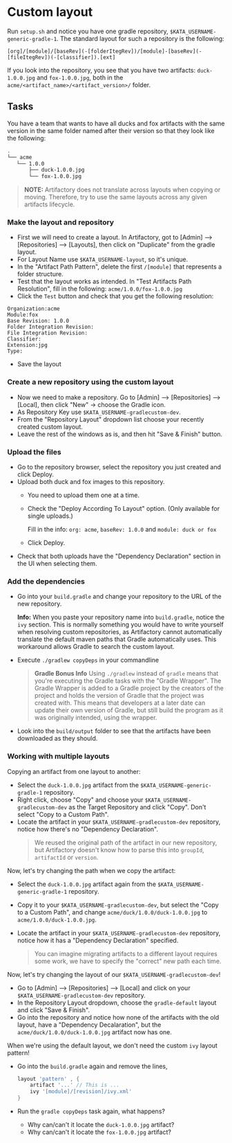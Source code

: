 # Custom layout

Run `setup.sh` and notice you have one gradle repository, `$KATA_USERNAME-generic-gradle-1`.
The standard layout for such a repository is the following:

```
[org]/[module]/[baseRev](-[folderItegRev])/[module]-[baseRev](-[fileItegRev])(-[classifier]).[ext]
```

If you look into the repository, you see that you have two artifacts: `duck-1.0.0.jpg` and `fox-1.0.0.jpg`, both in the `acme/<artifact_name>/<artifact_version>/` folder.

## Tasks

You have a team that wants to have all ducks and fox artifacts with the same version in the same folder named after their version so that they look like the following:

```bash
.
└── acme
   └── 1.0.0
       ├── duck-1.0.0.jpg
       └── fox-1.0.0.jpg

```

> **NOTE:** Artifactory does not translate across layouts when copying or moving. Therefore, try to use the same layouts across any given artifacts lifecycle.

### Make the layout and repository

* First we will need to create a layout. In Artifactory, got to [Admin] —> [Repositories] —> [Layouts], then click on "Duplicate" from the gradle layout.
* For Layout Name use `$KATA_USERNAME-layout`, so it's unique.
* In the "Artifact Path Pattern", delete the first `/[module]` that represents a folder structure.
* Test that the layout works as intended. In "Test Artifacts Path Resolution", fill in the following: `acme/1.0.0/fox-1.0.0.jpg`
* Click the `Test` button and check that you get the following resolution:

```
Organization:acme
Module:fox
Base Revision: 1.0.0
Folder Integration Revision:
File Integration Revision:
Classifier:
Extension:jpg
Type:
```

* Save the layout

### Create a new repository using the custom layout

* Now we need to make a repository. Go to [Admin] —> [Repositories] —> [Local], then click "New" -> choose the Gradle icon.
* As Repository Key use `$KATA_USERNAME-gradlecustom-dev`.
* From the "Repository Layout" dropdown list choose your recently created custom layout.
* Leave the rest of the windows as is, and then hit "Save & Finish" button.

### Upload the files

* Go to the repository browser, select the repository you just created and click Deploy.
* Upload both duck and fox images to this repository.
  * You need to upload them one at a time.
  * Check the "Deploy According To Layout" option. (Only available for single uploads.)

    Fill in the info: `org: acme`, `baseRev: 1.0.0` and `module: duck or fox`
  * Click Deploy.
* Check that both uploads have the "Dependency Declaration"
    section in the UI when selecting them.

### Add the dependencies

* Go into your `build.gradle` and change your repository to the URL of the new repository.

    **Info:** When you paste your repository name into `build.gradle`, notice the `ivy` section. This is normally something you would have to write yourself when resolving custom repositories, as Artifactory cannot automatically translate the default maven paths that Gradle automatically uses. This workaround allows Gradle to search the custom layout.

* Execute `./gradlew copyDeps` in your commandline
    > **Gradle Bonus Info**
    > Using `./gradlew` instead of `gradle` means that you're executing the Gradle tasks
    > with the "Gradle Wrapper". The Gradle Wrapper is added to a Gradle project by the
    > creators of the project and holds the version of Gradle that the project was
    > created with. This means that developers at a later date can update their own version
    > of Gradle, but still build the program as it was originally intended, using the wrapper.

* Look into the `build/output` folder to see that the artifacts have been downloaded as they should.

### Working with multiple layouts

Copying an artifact from one layout to another:

* Select the `duck-1.0.0.jpg` artifact from the
    `$KATA_USERNAME-generic-gradle-1` repository.
* Right click, choose "Copy" and choose your `$KATA_USERNAME-gradlecustom-dev`
    as the Target Repository and click "Copy". Don't select "Copy to a Custom Path".
* Locate the artifact in your `$KATA_USERNAME-gradlecustom-dev` repository,
    notice how there's no "Dependency Declaration".
    > We reused the original path of the artifact in our new repository,
    > but Artifactory doesn't know how to
    > parse this into `groupId`, `artifactId` or `version`.

Now, let's try changing the path when we copy the artifact:

* Select the `duck-1.0.0.jpg` artifact again from the
    `$KATA_USERNAME-generic-gradle-1` repository.
* Copy it to your `$KATA_USERNAME-gradlecustom-dev`, but select the
    "Copy to a Custom Path", and change
    `acme/duck/1.0.0/duck-1.0.0.jpg` to `acme/1.0.0/duck-1.0.0.jpg`.
* Locate the artifact in your `$KATA_USERNAME-gradlecustom-dev` repository,
    notice how it has a "Dependency Declaration" specified.

    > You can imagine migrating artifacts to a different layout requires some work,
    > we have to specify the "correct" new path each time.

Now, let's try changing the layout of our `$KATA_USERNAME-gradlecustom-dev`!

* Go to [Admin] —> [Repositories] —> [Local] and click on your
    `$KATA_USERNAME-gradlecustom-dev` repository.
* In the Repository Layout dropdown, choose the `gradle-default` layout
    and click "Save & Finish".
* Go into the repository and notice how none of the artifacts with the old layout,
    have a "Dependency Decalaration", but the `acme/duck/1.0.0/duck-1.0.0.jpg`
    artifact now has one.

When we're using the default layout, we don't need the custom `ivy` layout pattern!

* Go into the `build.gradle` again and remove the lines,

    ```groovy
    layout 'pattern' , {
        artifact '...' // This is ...
        ivy '[module]/[revision]/ivy.xml'
    }
    ```

* Run the `gradle copyDeps` task again, what happens?
  * Why can/can't it locate the `duck-1.0.0.jpg` artifact?
  * Why can/can't it locate the `fox-1.0.0.jpg` artifact?
